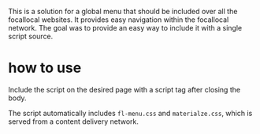 This is a solution for a global menu that should be included over all the
focallocal websites. It provides easy navigation within the focallocal network.
The goal was to provide an easy way to include it with a single script source.

# how to use

Include the script on the desired page with a script tag after closing the body.

> <script src="http://server/fl-menu/fl-menu.js"></script>

The script automatically includes `fl-menu.css` and `materialze.css`, which is
served from a content delivery network. 
